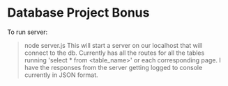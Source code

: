 # Database Project Bonus

To run server:
>node server.js
This will start a server on our localhost that will connect to the db. Currently has all the routes for all the tables running 'select * from <table_name>' or each corresponding page. I have the responses from the server getting logged to console currently in JSON format.
